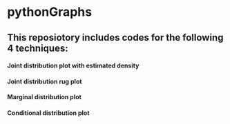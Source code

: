 # pythonGraphs

## This reposiotory includes codes for the following 4 techniques:

#### Joint distribution plot with estimated density
#### Joint distribution rug plot
#### Marginal distribution plot
#### Conditional distribution plot


